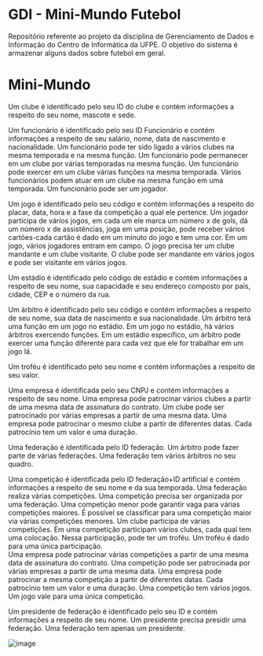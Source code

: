 # GDI - Mini-Mundo Futebol
Repositório referente ao projeto da disciplina de Gerenciamento de Dados e Informação do Centro de Informática da UFPE. O objetivo do sistema é armazenar alguns dados sobre futebol em geral.
# Mini-Mundo
Um clube é identificado pelo seu ID do clube e contém informações a respeito do seu nome, mascote e sede. 

Um funcionário é identificado pelo seu ID Funcionário e contém informações a respeito de seu salário, nome, data de nascimento e nacionalidade. Um funcionário pode ter sido ligado a vários clubes na mesma temporada e na mesma função. Um funcionário pode permanecer em um clube por várias temporadas na mesma função. Um funcionário pode exercer em um clube várias funções na mesma temporada. Vários funcionários podem atuar em um clube na mesma função em uma temporada. Um funcionário pode ser um jogador.

Um jogo é identificado pelo seu código e contém informações a respeito do placar, data, hora e a fase da competição a qual ele pertence. Um jogador participa de vários jogos, em cada um ele marca um número x de gols, dá um número x de assistências, joga em uma posição, pode receber vários cartões-cada cartão é dado em um minuto do jogo e tem uma cor. Em um jogo, vários jogadores entram em campo. O jogo precisa ter um clube mandante e um clube visitante. O clube pode ser mandante em vários jogos e pode ser visitante em vários jogos. 

Um estádio é identificado pelo código de estádio e contém informações a respeito de seu nome, sua capacidade e seu endereço composto por país, cidade, CEP e o número da rua. 

Um árbitro é identificado pelo seu código e contém informações a respeito de seu nome, sua data de nascimento e sua nacionalidade. Um árbitro terá uma função em um jogo no estádio. Em um jogo no estádio, há vários árbitros exercendo funções. Em um estádio específico, um árbitro pode exercer uma função diferente para cada vez que ele for trabalhar em um jogo lá. 

Um troféu é identificado pelo seu nome e contém informações a respeito de seu valor.

Uma empresa é identificada pelo seu CNPJ e contém informações a respeito de seu nome. Uma empresa pode patrocinar vários clubes a partir de uma mesma data de assinatura do contrato. Um clube pode ser patrocinado por várias empresas a partir de uma mesma data. Uma empresa pode patrocinar o mesmo clube a partir de diferentes datas. Cada patrocínio tem um valor e uma duração.

Uma federação é identificada pelo ID federação. Um árbitro pode fazer parte de várias federações. Uma federação tem vários árbitros no seu quadro. 

Uma competição é identificada pelo ID federação+ID artificial e contém informações a respeito de seu nome e da sua temporada. Uma federação realiza várias competições. Uma competição precisa ser organizada por uma federação. Uma competição menor pode garantir vaga para várias competições maiores. É possível se classificar para uma competição maior via várias competições menores. Um clube participa de várias competições. Em uma competição participam vários clubes, cada qual tem uma colocação. Nessa participação, pode ter um troféu. Um troféu é dado para uma única participação.  
Uma empresa pode patrocinar várias competições a partir de uma mesma data de assinatura do contrato. Uma competição pode ser patrocinada por várias empresas a partir de uma mesma data. Uma empresa pode patrocinar a mesma competição a partir de diferentes datas. Cada patrocínio tem um valor e uma duração.
Uma competição tem vários jogos. Um jogo vale para uma única competição.

Um presidente de federação é identificado pelo seu ID e contém informações a respeito de seu nome. Um presidente precisa presidir uma federação. Uma federação tem apenas um presidente.


![image](https://github.com/iianmelo/BancodeDados-GDI/assets/114230401/7843b651-4d3d-4411-944a-f801ebf6462e)

